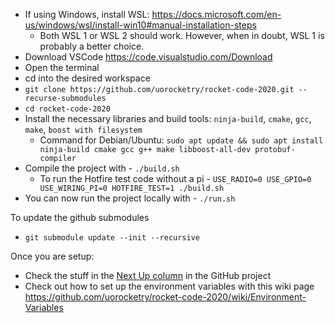 * If using Windows, install WSL: https://docs.microsoft.com/en-us/windows/wsl/install-win10#manual-installation-steps
  * Both WSL 1 or WSL 2 should work. However, when in doubt, WSL 1 is probably a better choice.
* Download VSCode https://code.visualstudio.com/Download
* Open the terminal
* cd into the desired workspace
* `git clone https://github.com/uorocketry/rocket-code-2020.git --recurse-submodules`
* `cd rocket-code-2020`
* Install the necessary libraries and build tools: `ninja-build`, `cmake`, `gcc`, `make`, `boost with filesystem`
  * Command for Debian/Ubuntu: `sudo apt update && sudo apt install ninja-build cmake gcc g++ make libboost-all-dev protobuf-compiler`
* Compile the project with - `./build.sh`
    * To run the Hotfire test code without a pi - `USE_RADIO=0 USE_GPIO=0 USE_WIRING_PI=0 HOTFIRE_TEST=1 ./build.sh`
* You can now run the project locally with - `./run.sh`

To update the github submodules
* `git submodule update --init --recursive`

Once you are setup:
- Check the stuff in the [Next Up column](https://github.com/uorocketry/rocket-code-2020/projects/1#column-14620035) in the GitHub project
- Check out how to set up the environment variables with this wiki page https://github.com/uorocketry/rocket-code-2020/wiki/Environment-Variables